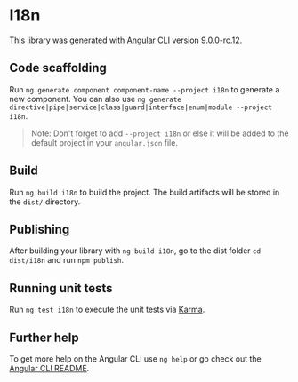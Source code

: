 # I18n

This library was generated with [Angular CLI](https://github.com/angular/angular-cli) version 9.0.0-rc.12.

## Code scaffolding

Run `ng generate component component-name --project i18n` to generate a new component. You can also use `ng generate directive|pipe|service|class|guard|interface|enum|module --project i18n`.
> Note: Don't forget to add `--project i18n` or else it will be added to the default project in your `angular.json` file. 

## Build

Run `ng build i18n` to build the project. The build artifacts will be stored in the `dist/` directory.

## Publishing

After building your library with `ng build i18n`, go to the dist folder `cd dist/i18n` and run `npm publish`.

## Running unit tests

Run `ng test i18n` to execute the unit tests via [Karma](https://karma-runner.github.io).

## Further help

To get more help on the Angular CLI use `ng help` or go check out the [Angular CLI README](https://github.com/angular/angular-cli/blob/master/README.md).
